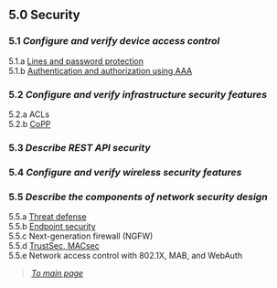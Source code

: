## 5.0 Security  


### 5.1 *Configure and verify device access control*  
5.1.a [Lines and password protection](https://github.com/network-dluong/CCNP-ENCOR/blob/5.0-Security/5.1.a%20Lines%20and%20password%20protection.md)  
5.1.b [Authentication and authorization using AAA](https://github.com/network-dluong/CCNP-ENCOR/blob/5.0-Security/5.1.b%20Authentication%20and%20authorization%20using%20AAA.md)  


### 5.2 *Configure and verify infrastructure security features*  
5.2.a ACLs  
5.2.b [CoPP](https://github.com/network-dluong/CCNP-ENCOR/blob/5.0-Security/5.2.b%20CoPP.md)  


### 5.3 *Describe REST API security*  


### 5.4 *Configure and verify wireless security features*  


### 5.5 *Describe the components of network security design*  
5.5.a [Threat defense](https://github.com/network-dluong/CCNP-ENCOR/blob/5.0-Security/5.5.a%20Threat%20defense.md)  
5.5.b [Endpoint security](https://github.com/network-dluong/CCNP-ENCOR/blob/5.0-Security/5.5.b%20Endpoint%20Security.md)  
5.5.c Next-generation firewall (NGFW)  
5.5.d [TrustSec, MACsec](https://github.com/network-dluong/CCNP-ENCOR/blob/5.0-Security/5.5.d%20TrustSec,%20MACsec.md)  
5.5.e Network access control with 802.1X, MAB, and WebAuth  


> *[To main page](https://github.com/network-dluong/CCNP-ENCOR/tree/master)*  

